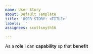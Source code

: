 ```yaml
---
name: User Story
about: Default Template
title: 'USER STORY: <TITLE>'
labels: ''
assignees: scottsmyth56

---
```


As a **role** i can **capability** sp that **benefit**
